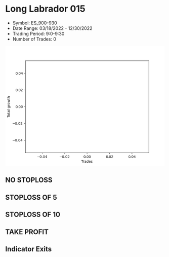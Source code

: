 # Long Labrador 015 
- Symbol: ES_900-930
- Date Range: 03/18/2022 - 12/30/2022
- Trading Period: 9:0-9:30
- Number of Trades: 0

![Plot](LongLabrador015ES_900-930.png)
## NO STOPLOSS














## STOPLOSS OF 5














## STOPLOSS OF 10














## TAKE PROFIT











## Indicator Exits


